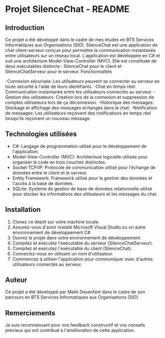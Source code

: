 <h1>Projet SilenceChat - README</h1>
<h2>Introduction</h2>

Ce projet a été développé dans le cadre de mes études en BTS Services Informatiques aux Organisations (SIO). SilenceChat est une application de chat client-serveur conçue pour permettre la communication instantanée entre utilisateurs sur un réseau local. L'application est développée en C# et suit une architecture Model-View-Controller (MVC). Elle est constituée de deux exécutables distincts : SilenceChat pour le client et SilenceChatServeur pour le serveur.
Fonctionnalités

-Connexion sécurisée: Les utilisateurs peuvent se connecter au serveur en toute sécurité à l'aide de leurs identifiants.
-Chat en temps réel: Communication instantanée entre les utilisateurs connectés au serveur.
-Gestion des utilisateurs: Création lors de la connexion et suppression de comptes utilisateurs lors de ça déconnexion.
-Historique des messages: Stockage et affichage des messages échangés dans le chat.
-Notification de messages: Les utilisateurs reçoivent des notifications en temps réel lorsqu'ils reçoivent un nouveau message.

<h2>Technologies utilisées</h2>

- C#: Langage de programmation utilisé pour le développement de l'application.
- Model-View-Controller (MVC): Architecture logicielle utilisée pour organiser le code en trois couches distinctes.
- Socket TCP/IP: Protocole de communication utilisé pour l'échange de données entre le client et le serveur.
- Entity Framework: Framework utilisé pour la gestion des données et l'accès à la base de données.
- SQLite: Système de gestion de base de données relationnelle utilisé pour stocker les informations des utilisateurs et les messages du chat.

<h2>Installation</h2>

1. Clonez ce dépôt sur votre machine locale.
2. Assurez-vous d'avoir installé Microsoft Visual Studio ou un autre environnement de développement C#.
3. Ouvrez le projet dans votre environnement de développement.
4. Compilez et exécutez l'exécutable du serveur (SilenceChatServeur).
5. Compilez et exécutez l'exécutable du client (SilenceChat).
6. Connectez-vous en utilisant un nom d'utilisateur.
7. Commencez à utiliser l'application pour communiquer avec d'autres utilisateurs connectés au serveur.

<h2>Auteur</h2>

Ce projet a été développé par Malik Desenfant dans le cadre de son parcours en BTS Services Informatiques aux Organisations (SIO).

<h2>Remerciements</h2>

Je suis reconnaissant pour vos feedback constructif et vos conseils précieux qui ont contribué à l'amélioration de cette application.
